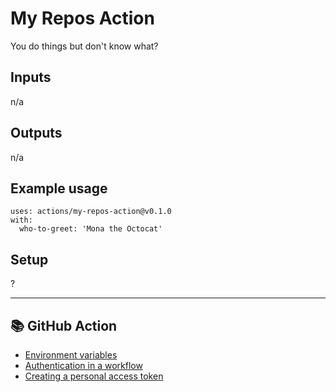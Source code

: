 # My Repos Action

You do things but don't know what?


## Inputs

n/a

## Outputs

n/a

## Example usage

```
uses: actions/my-repos-action@v0.1.0
with:
  who-to-greet: 'Mona the Octocat'
```

## Setup

?

---

## :books: GitHub Action

- [Environment variables](https://docs.github.com/en/actions/reference/environment-variables)
- [Authentication in a workflow](https://docs.github.com/en/actions/reference/authentication-in-a-workflow)
- [Creating a personal access token](https://docs.github.com/en/github/authenticating-to-github/creating-a-personal-access-token)
